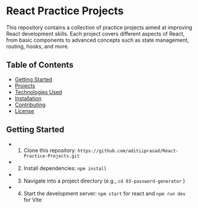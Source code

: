 # React Practice Projects

This repository contains a collection of practice projects aimed at improving React development skills. Each project covers different aspects of React, from basic components to advanced concepts such as state management, routing, hooks, and more.

## Table of Contents

- [Getting Started](#getting-started)
- [Projects](#projects)
- [Technologies Used](#technologies-used)
- [Installation](#installation)
- [Contributing](#contributing)
- [License](#license)

## Getting Started
- 1. Clone this repository:  `https://github.com/aditiiprasad/React-Practice-Projects.git`
- 2. Install dependencies: `npm install`   
- 3. Navigate into a project directory (e.g., `cd 03-password-generator` )
- 4. Start the development server: `npm start` for react and `npm run dev` for Vite